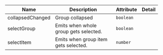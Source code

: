 | Name       | Description                   | Attribute        | Detail |
|------------|-------------------------------|------------------|--------|
|<div className="Api__Table"> <div>collapsedChanged</div> <div className="Api__Table Docs__Tags"></div></div>| Group collapsed | `boolean`
|<div className="Api__Table"> <div>selectGroup</div> <div className="Api__Table Docs__Tags"></div></div>| Emits when whole group gets selected. | `boolean`
|<div className="Api__Table"> <div>selectItem</div> <div className="Api__Table Docs__Tags"></div></div>| Emits when group item gets selected. | `number`
